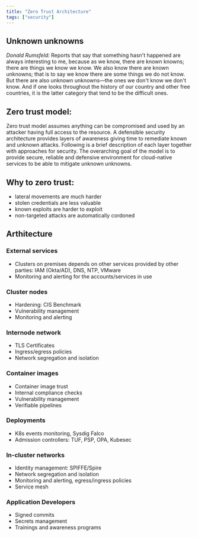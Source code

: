 ```yaml
---
title: "Zero Trust Architecture"
tags: ["security"]
---
```


## Unknown unknowns

*Donald Rumsfeld:*
Reports that say that something hasn't happened are always interesting to me, because as we know, there are known knowns; there are things we know we know. We also know there are known unknowns; that is to say we know there are some things we do not know. But there are also unknown unknowns—the ones we don't know we don't know. And if one looks throughout the history of our country and other free countries, it is the latter category that tend to be the difficult ones.

## Zero trust model:
Zero trust model assumes anything can be compromised and used by an attacker having full access to the resource. A defensible security architecture provides layers of awareness giving time to remediate known and unknown attacks. Following is a brief description of each layer together with approaches for security. The overarching goal of the model is to provide secure, reliable and defensive environment for cloud-native services to be able to mitigate unknown unknowns.

## Why to zero trust:

* lateral movements are much harder
* stolen credentials are less valuable
* known exploits are harder to exploit
* non-targeted attacks are automatically cordoned

## Arthitecture

### External services

* Clusters on premises depends on other services provided by other parties: IAM (Okta/AD), DNS, NTP, VMware
* Monitoring and alerting for the accounts/services in use

### Cluster nodes

* Hardening: CIS Benchmark
* Vulnerability management
* Monitoring and alerting

### Internode network

* TLS Certificates
* Ingress/egress policies
* Network segregation and isolation

### Container images

* Container image trust
* Internal compliance checks
* Vulnerability management
* Verifiable pipelines

### Deployments

* K8s events monitoring, Sysdig Falco
* Admission controllers: TUF, PSP, OPA, Kubesec

### In-cluster networks

* Identity management: SPIFFE/Spire
* Network segregation and isolation
* Monitoring and alerting, egress/ingress policies
* Service mesh

### Application Developers

* Signed commits
* Secrets management
* Trainings and awareness programs

